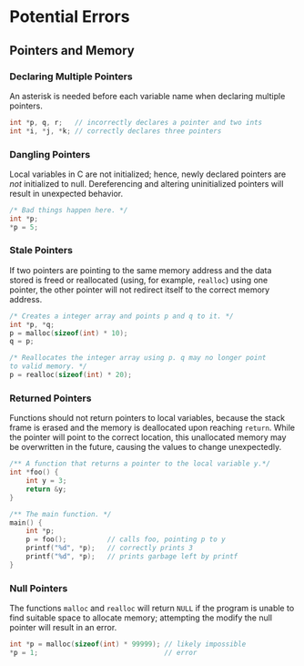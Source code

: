 # Potential Errors
## Pointers and Memory
### Declaring Multiple Pointers
An asterisk is needed before each variable name when declaring multiple pointers.
```c
int *p, q, r;   // incorrectly declares a pointer and two ints
int *i, *j, *k; // correctly declares three pointers
```

### Dangling Pointers
Local variables in C are not initialized; hence, newly declared pointers are *not* initialized to
null. Dereferencing and altering uninitialized pointers will result in unexpected behavior.
```c
/* Bad things happen here. */
int *p;
*p = 5;
```

### Stale Pointers
If two pointers are pointing to the same memory address and the data stored is freed or reallocated
(using, for example, `realloc`) using one pointer, the other pointer will not redirect itself to the
correct memory address.
```c
/* Creates a integer array and points p and q to it. */
int *p, *q;
p = malloc(sizeof(int) * 10);
q = p;

/* Reallocates the integer array using p. q may no longer point 
to valid memory. */
p = realloc(sizeof(int) * 20);
```

### Returned Pointers
Functions should not return pointers to local variables, because the stack frame is erased
and the memory is deallocated upon reaching `return`. While the pointer will point to the
correct location, this unallocated memory may be overwritten in the future, causing the
values to change unexpectedly.
```c
/** A function that returns a pointer to the local variable y.*/
int *foo() {
    int y = 3;
    return &y;
}

/** The main function. */
main() {
    int *p;
    p = foo();          // calls foo, pointing p to y
    printf("%d", *p);   // correctly prints 3
    printf("%d", *p);   // prints garbage left by printf
}
```

### Null Pointers
The functions `malloc` and `realloc` will return `NULL` if the program is unable to find
suitable space to allocate memory; attempting the modify the null pointer will result in
an error.
```c
int *p = malloc(sizeof(int) * 99999); // likely impossible
*p = 1;                               // error
```
